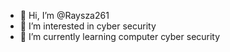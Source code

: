 - 👋 Hi, I’m @Raysza261
- 👀 I’m interested in cyber security
- 🌱 I’m currently learning computer cyber security

<!---
Raysza261/Raysza261 is a ✨ special ✨ repository because its `README.md` (this file) appears on your GitHub profile.
You can click the Preview link to take a look at your changes.
--->
